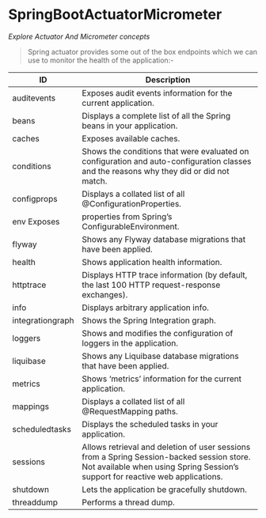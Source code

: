 # SpringBootActuatorMicrometer
_Explore Actuator And Micrometer concepts_

>Spring actuator provides some out of the box endpoints which we can use to monitor the health of the application:-

ID	             |          Description 
-----------------|-------------------------
auditevents	    | Exposes audit events information for the current application.
beans	        |Displays a complete list of all the Spring beans in your application.
caches	        |Exposes available caches.
conditions	|Shows the conditions that were evaluated on configuration and auto-configuration classes and the reasons why they did or did not match.
configprops	|Displays a collated list of all @ConfigurationProperties.
env	Exposes |properties from Spring’s ConfigurableEnvironment.
flyway	|Shows any Flyway database migrations that have been applied.
health	|Shows application health information.
httptrace	|Displays HTTP trace information (by default, the last 100 HTTP request-response exchanges).
info	|Displays arbitrary application info.
integrationgraph	|Shows the Spring Integration graph.
loggers	|Shows and modifies the configuration of loggers in the application.
liquibase	|Shows any Liquibase database migrations that have been applied.
metrics	|Shows ‘metrics’ information for the current application.
mappings	|Displays a collated list of all @RequestMapping paths.
scheduledtasks	|Displays the scheduled tasks in your application.
sessions	|Allows retrieval and deletion of user sessions from a Spring Session-backed session store. Not available when using Spring Session’s support for reactive web applications.
shutdown	|Lets the application be gracefully shutdown.
threaddump	|Performs a thread dump.
